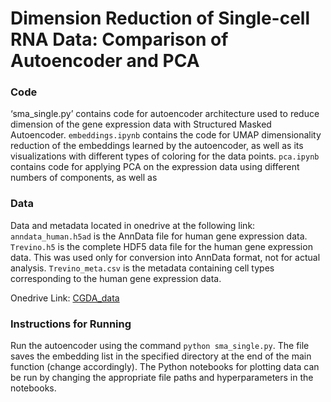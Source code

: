 # Dimension Reduction of Single-cell RNA Data: Comparison of Autoencoder and PCA

### Code
‘sma_single.py’ contains code for autoencoder architecture used to reduce dimension of the gene expression data with Structured Masked Autoencoder.
`embeddings.ipynb` contains the code for UMAP dimensionality reduction of the embeddings learned by the autoencoder, as well as its visualizations with different types of coloring for the data points. 
`pca.ipynb` contains code for applying PCA on the expression data using different numbers of components, as well as

### Data
Data and metadata located in onedrive at the following link:
`anndata_human.h5ad` is the AnnData file for human gene expression data.
`Trevino.h5` is the complete HDF5 data file for the human gene expression data. This was used only for conversion into AnnData format, not for actual analysis. 
`Trevino_meta.csv` is the metadata containing cell types corresponding to the human gene expression data.

Onedrive Link: [CGDA_data](https://livejohnshopkins-my.sharepoint.com/:f:/r/personal/gli44_jh_edu/Documents/CGDA_data?csf=1&web=1&e=hhNCVJ)

### Instructions for Running
Run the autoencoder using the command `python sma_single.py`. The file saves the embedding list in the specified directory at the end of the main function (change accordingly). The Python notebooks for plotting data can be run by changing the appropriate file paths and hyperparameters in the notebooks.
